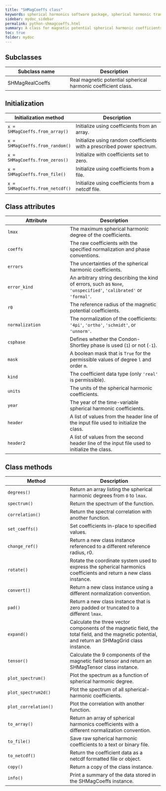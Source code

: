 ```yaml
---
title: "SHMagCoeffs class"
keywords: spherical harmonics software package, spherical harmonic transform, legendre functions, multitaper spectral analysis, fortran, Python, gravity, magnetic field
sidebar: mydoc_sidebar
permalink: python-shmagcoeffs.html
summary: A class for magnetic potential spherical harmonic coefficients.
toc: true
folder: mydoc
---
```


<style>
table:nth-of-type(n) {
    display:table;
    width:100%;
}
table:nth-of-type(n) th:nth-of-type(2) {
    width:60%;
}
</style>

## Subclasses

| Subclass name | Description |
| ------------- | ----------- |
| SHMagRealCoeffs | Real magnetic potential spherical harmonic coefficient class. |

## Initialization

| Initialization method | Description |
| --------------------- | ----------- |
| `x = SHMagCoeffs.from_array()` | Initialize using coefficients from an array. |
| `x = SHMagCoeffs.from_random()` | Initialize using random coefficients with a prescribed power spectrum. |
| `x = SHMagCoeffs.from_zeros()` | Initialize with coefficients set to zero. |
| `x = SHMagCoeffs.from_file()` | Initialize using coefficients from a file. |
| `x = SHMagCoeffs.from_netcdf()` | Initialize using coefficients from a netcdf file. |

## Class attributes

| Attribute | Description |
| --------- | ----------- |
| `lmax` | The maximum spherical harmonic degree of the coefficients. |
| `coeffs` | The raw coefficients with the specified normalization and phase conventions. |
| `errors` | The uncertainties of the spherical harmonic coefficients. |
| `error_kind` | An arbitrary string describing the kind of errors, such as `None`, `'unspecified'`, `'calibrated'` or `'formal'`. |
| `r0` | The reference radius of the magnetic potential coefficients. |
| `normalization` | The normalization of the coefficients: `'4pi'`, `'ortho'`, `'schmidt'`, or `'unnorm'`.|
| `csphase` | Defines whether the Condon-Shortley phase is used (`1`) or not (`-1`). |
| `mask` | A boolean mask that is `True` for the permissible values of degree `l` and order `m`. |
| `kind` | The coefficient data type (only `'real'` is permissible). |
| `units` | The units of the spherical harmonic coefficients. |
| `year` | The year of the time-variable spherical harmonic coefficients. |
| `header` | A list of values from the header line of the input file used to initialize the class. |
| `header2` | A list of values from the second header line of the input file used to initialize the class. |

## Class methods

| Method | Description |
| ------ | ----------- |
| `degrees()` | Return an array listing the spherical harmonic degrees from `0` to `lmax`. |
| `spectrum()` | Return the spectrum of the function. |
| `correlation()` | Return the spectral correlation with another function. |
| `set_coeffs()` | Set coefficients in-place to specified values.|
| `change_ref()` | Return a new class instance referenced to a different reference radius, r0. |
| `rotate()` | Rotate the coordinate system used to express the spherical harmonics coefficients and return a new class instance.|
| `convert()` | Return a new class instance using a different normalization convention. |
| `pad()` | Return a new class instance that is zero padded or truncated to a different `lmax`. |
| `expand()` | Calculate the three vector components of the magnetic field, the total field, and the magnetic potential, and return an SHMagGrid class instance. |
| `tensor()` | Calculate the 9 components of the magnetic field tensor and return an SHMagTensor class instance. |
| `plot_spectrum()` | Plot the spectrum as a function of spherical harmonic degree. |
| `plot_spectrum2d()` | Plot the spectrum of all spherical-harmonic coefficients. |
| `plot_correlation()` | Plot the correlation with another function. |
| `to_array()` | Return an array of spherical harmonics coefficients with a different normalization convention. |
| `to_file()` | Save raw spherical harmonic coefficients to a text or binary file. |
| `to_netcdf()` | Return the coefficient data as a netcdf formatted file or object. |
| `copy()` | Return a copy of the class instance. |
| `info()` | Print a summary of the data stored in the SHMagCoeffs instance.|
